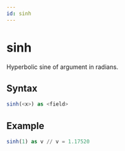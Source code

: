 ```yaml
---
id: sinh
---
```


# sinh

Hyperbolic sine of argument in radians.

## Syntax

```sql
sinh(<x>) as <field>
```

## Example

```sql
sinh(1) as v // v = 1.17520
```
